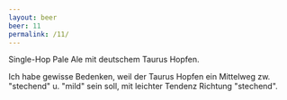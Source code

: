```yaml
---
layout: beer
beer: 11
permalink: /11/
---
```


Single-Hop Pale Ale mit deutschem Taurus Hopfen.

Ich habe gewisse Bedenken, weil der Taurus Hopfen ein Mittelweg zw. "stechend" u. "mild" sein soll, mit leichter Tendenz Richtung "stechend".
